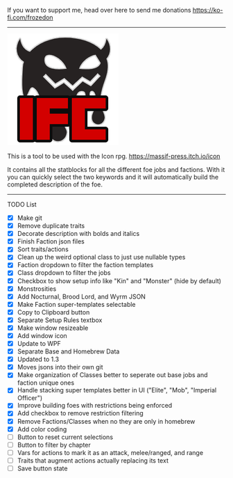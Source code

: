 If you want to support me, head over here to send me donations https://ko-fi.com/frozedon

____________

![Icon256](https://raw.githubusercontent.com/Frozedon/IconFoeCreator/main/ProgramIcons/Icon256.png)

This is a tool to be used with the Icon rpg. https://massif-press.itch.io/icon

It contains all the statblocks for all the different foe jobs and factions. With it you can quickly select the two keywords and it will automatically build the completed description of the foe.

____________

TODO List
- [X] Make git
- [X] Remove duplicate traits
- [X] Decorate description with bolds and italics
- [X] Finish Faction json files
- [X] Sort traits/actions
- [X] Clean up the weird optional class to just use nullable types
- [X] Faction dropdown to filter the faction templates
- [X] Class dropdown to filter the jobs
- [X] Checkbox to show setup info like "Kin" and "Monster" (hide by default)
- [X] Monstrosities
- [X] Add Nocturnal, Brood Lord, and Wyrm JSON
- [X] Make Faction super-templates selectable
- [X] Copy to Clipboard button
- [X] Separate Setup Rules textbox
- [X] Make window resizeable
- [X] Add window icon
- [X] Update to WPF
- [X] Separate Base and Homebrew Data
- [X] Updated to 1.3
- [X] Moves jsons into their own git
- [X] Make organization of Classes better to seperate out base jobs and faction unique ones
- [X] Handle stacking super templates better in UI ("Elite", "Mob", "Imperial Officer") 
- [X] Improve building foes with restrictions being enforced
- [X] Add checkbox to remove restriction filtering
- [X] Remove Factions/Classes when no they are only in homebrew
- [X] Add color coding
- [ ] Button to reset current selections
- [ ] Button to filter by chapter
- [ ] Vars for actions to mark it as an attack, melee/ranged, and range
- [ ] Traits that augment actions actually replacing its text
- [ ] Save button state
